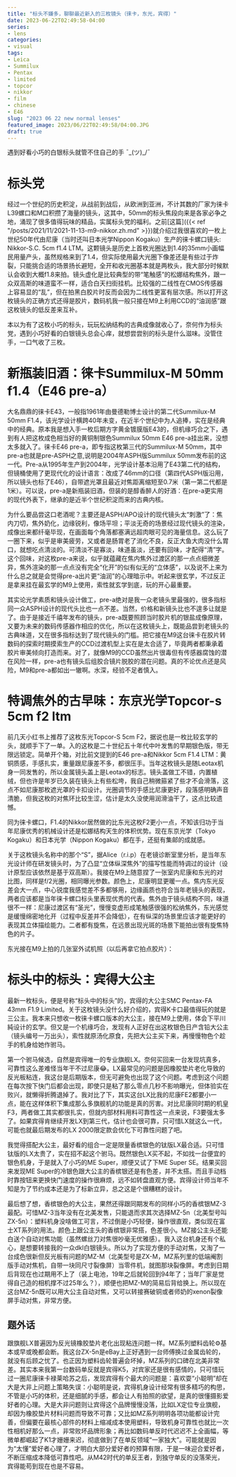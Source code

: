 ```yaml
---
title: "标头不嫌多，聊聊最近新入的三枚镜头（徕卡，东光，宾得）"
date: 2023-06-22T02:49:58-04:00
series:
- lens
categories:
- visual
tags:
- Leica
- Summilux
- Pentax
- limited
- topcor
- nikkor
- film
- chinese
- E46
slug: "2023 06 22 new normal lenses"
featured_image: 2023/06/22T02:49:58/04:00.JPG
draft: true
---
```


遇到好看小巧的白银标头就管不住自己的手 ¯\_(ツ)_/¯
<!--more-->

# 标头党

经过一个世纪的历史积淀，从战前到战后，从欧洲到亚洲，不计其数的厂家为徕卡L39螺口和M口积攒了海量的镜头，这其中，50mm的标头焦段向来是各家必争之地，涌现了很多值得玩味的精品，实属标头党的福利。之前[这篇]({{< ref "/posts/2021/11/2021-11-13-m9-nikkor.zh.md" >}})就介绍过我很喜欢的一枚上世纪50年代由尼康（当时还叫日本光学Nippon Kogaku）生产的徕卡螺口镜头: Nikkor-S.C. 5cm f1.4 LTM。这颗镜头是历史上首枚光圈达到1.4的35mm小画幅民用量产头，虽然规格来到了1.4，但实际使用最大光圈下像差还是有些过于炸裂，只能挑合适的场景扬长避短，全开和收光圈基本就是两枚头，我大部分时候默认会收到大概f1.8来拍。镜头虚化是比较典型的带“笔触感”的松娜结构焦外，跟一众双高斯的味道蛮不一样，适合白天扫街挂机。比较强的二线性在CMOS传感器上容易显的“乱”，但在拍黑白胶片时反而会因为二线性更富有层次感。所以打开这枚镜头的正确方式还得是胶片，数码机我一般只接在M9上利用CCD的“油润感”跟这枚镜头的低反差来互补。

本以为有了这枚小巧的标头，玩玩松纳结构的古典成像就收心了，奈何作为标头党，遇到小巧好看的白银镜头总会心痒，就想尝尝别的标头是什么滋味。没管住手，一口气收了三枚。

# 新瓶装旧酒：徕卡Summilux-M 50mm f1.4（E46 pre-a）

大名鼎鼎的徕卡E43，一般指1961年由曼德勒博士设计的第二代Summilux-M 50mm F1.4，该光学设计横跨40年未变，在近半个世纪中为人追捧，实在是经典中的经典。原本我是想入手一枚后期方字黄金镀膜版E43的，但机缘巧合之下，遇到有人把这枚成色相当好的黄铜制银色Summilux 50mm E46 pre-a挂出来，没想太多就入了。徕卡E46 pre-a，即专指这枚第三代的Summilux-M 50mm，其中pre-a也就是pre-ASPH之意,说明是2004年ASPH版Summilux 50mm发布前的这一代。Pre-a从1995年生产到2004年，光学设计基本沿用了E43第二代的结构，但镜桶使用了更现代化的设计语言：改成了46mm的口径（第四代ASPH版沿用，所以镜头也标了E46），自带遮光罩且最近对焦距离缩短至0.7米（第一第二代都是1米）。可以说，pre-a是新瓶装旧酒，但装的是醇香醉人的好酒：在pre-a更实用的现代外表下，继承的是近半个世纪积淀而来的古典内核。

为什么要品尝这口老酒呢？主要还是ASPH/APO设计的现代镜头太“刺激”了：焦内刀切，焦外奶化，边缘锐利，像场平坦；平淡无奇的场景经过现代镜头的渲染，成像出来都纤毫毕现，在画面每个角落都塞满远超肉眼可见的海量信息。这么玩了一圈下来，似乎是审美疲劳，又或者是肠胃老了消化不良，反正大鱼大肉没什么胃口，就想吃点清淡的。可清淡不是寡淡，味道虽淡，还要有回味，才配得“清”字。这个回味，对这枚pre-a来说，似乎就蕴藏在焦内焦外过渡区的那一点点细微差异，焦外渲染的那一点点没有完全“化开”的似有似无的“立体感”，以及说不上来为什么总之就是会觉得pre-a出片更“油润”的心理暗示中。听起来很玄学，不过反正是拿来挂在最玄学的M9上使用，索性就玄学到底，玩的开心最重要。

其实论光学素质和镜头设计做工，pre-a绝对是我一众老镜头里最强的，很多指标同一众ASPH设计的现代头比也一点不差。当然，价格和新镜头比也不遑多让就是了。由于是接近千禧年发布的镜头，pre-a既要照顾当时胶片机的银盐成像原理，又要为未来的数码传感器作相应的优化，所以在这枚镜头上，既能品尝到老镜头的古典味道，又在很多指标达到了现代镜头的门槛。把它接在M9这台徕卡在胶片转数码的探索时期摸索生产的CCD过渡机型上实在是太合适了，毕竟两者都秉承着胶片审美倾向打造而来。对了，就像M9的CCD虽然出片很毒但有传感器腐蚀的潜在风险一样，pre-a也有镜头后组胶合镜片脱胶的潜在问题。真的不论优点还是风险，M9和pre-a都如出一辙啊。水深，经验不足者慎入。

# 特调焦外的古早味：东京光学Topcor-s 5cm f2 ltm

前几天小红书上推荐了这枚东光Topcor-S 5cm F2，据说也是一枚比较玄学的头，就顺手下了一单。入的这枚是二十世纪五十年代中叶发售的早期银色版，带无限远锁定。简单开个箱，对比前文提到的E46 pre-a和Nikkor 5cm F1.4 LTM：黄铜质感，手感扎实，重量跟尼康差不多，都很压手。当年这枚镜头是随Leotax机身一同发售的，所以金属镜头盖上是Leotax的标志。镜头盖做工不错，内置植绒，但也许是年岁已久装在镜头上有些松垮，我自己稍微箍紧了些才不会滑落，这点不如尼康那枚遮光罩的卡扣设计。光圈调节的手感比尼康更好，段落感明确声音清脆，但我这枚的对焦环比较生涩，估计是太久没使用润滑油干了，这点比较遗憾。

同为徕卡螺口，F1.4的Nikkor居然做的比东光这枚F2更小一点，不知该归功于当年尼康优秀的机械设计还是松娜结构天生的体积优势。现在东京光学（Tokyo Kogaku）和日本光学（Nippon Kogaku）都在手，还挺有集邮的成就感。

关于这枚镜头名称中的那个“S”，据Alice（r.i.p）在老镜诊断室里分析，是当年东光设计师在研发镜头时，为了凸显“立体纵深焦外”的描写性能而特调过的设计（设计原型应该依然是基于双高斯）。我接在M9上随意捏了一张室内尼康和东光的对比图，同样是f/2光圈，相同曝光参数。颜色上，尼康明显更暖一点。焦内东光反差会大一点，中心锐度我感觉差不多都够用，边缘画质也符合当年老镜头的表现，两者应该都是当年徕卡螺口标头里表现优秀的代表。焦外由于镜头结构不同，味道很不一样：尼康过渡区有“圣光”，慢慢变虚形成笔触感很强的松纳焦外，东光感觉是缓慢绵密地化开（过程中反差并不会降低），在有纵深的场景里应该才能更好的表现其立体描绘能力。二者都有旋焦，在远景出现光斑的场景下能拍出很有旋焦特色的片子。

东光接在M9上拍的几张室外试机照（以后再拿它拍点胶片）：

# 标头中的标头：宾得大公主

最新一枚标头，便是号称“标头中的标头”的，宾得的大公主SMC Pentax-FA 43mm F1.9 Limited。关于这枚镜头没什么好介绍的，宾得K卡口最值得玩的就是三公主。我本来只想收一枚徕卡螺口版本的大公主，接在M9上使用，体会下平川純设计的玄学。但又是一个机缘巧合，发现有人正好在出这枚银色日产含铅大公主（镜头编号一万出头），索性就原汤化原食，先把大公主买下来，再慢慢物色个趁手的机身给她作驸马。

第一个驸马候选，自然是宾得唯一的专业旗舰LX。奈何买回来一台发现坑真多，可靠性这么差难怪当年干不过尼康😂。LX最常见的问题是因橡胶垫片老化导致的反光板粘连，我这台是后期版本，但无可避免也出现了这个问题。考虑到这个问题在每次按下快门后都会出现，即使只是粘了那么零点几秒不影响曝光，但体验实在败兴，就懒得折腾退掉了。我对比了下，其实这台LX比我的尼康FE2都要小一点，能在这样体积下集成那么多旗舰机的功能是真的厉害。对比尼康同时期的机皇F3，两者做工其实都很扎实，但就内部材料用料可靠性这一点来说，F3要强太多了。如果宾得肯继续开发LX到第三代，估计也会很可靠，只可惜LX就这么一代，可能也就最后期发布的LX 2000限定款会优化下可靠性问题了吧。

我觉得搭配大公主，最好看的组合一定是限量香槟银色的钛版LX最合适。只可惜钛版的LX太贵了，实在招不起这个驸马。既然银色LX买不起，不如找一台便宜的银色机身，于是就入了小巧的ME Super，顺便又试了下ME Super SE。结果买回来发现ME Super的冷银色跟大公主的香槟银还是有色差，并不太搭。而且手动档时靠按钮来更换快门速度的操作很麻烦，远不如转盘直观方便。宾得设计师当年不知是为了节约成本还是为了标新立异，总之这是个很糟糕的设计。

最后想了想，香槟银色的大公主，果然还得跟同期发布的同样小巧的香槟银MZ-3最配。可惜MZ-3当年没有在北美发售，只能退而求其次选择MZ-5n（北美型号叫ZX-5n）：塑料机身没啥做工可言，不过倒是小巧轻便，操作很直观，类似现在富士XT系列的用法。颜色上跟公主头的香槟银非常搭，色差很小。MZ接公主头还能白送个自动对焦功能（虽然螺丝刀对焦很吵毫无优雅感）。我入这台机身还有个私心，是想要转接我的一众dkl白银镜头。所以为了实现方便的手动对焦，又淘了一台成色很新但反光板有问题的MZ-M（北美型号是ZX-M，MZ系列里的低端阉割版手动对焦机，自带一块同尺寸裂像屏）当零件机，就图那块裂像屏。考虑到日期后背现在也过期用不上了（装上电池，19年之后就轮回到94年了；当年厂家是觉得自己造的相机撑不过25年么？），顺便也把MZ-M的简易后背给换上。所以现在这台MZ-5n既可以用大公主自动对焦，又可以转接赛破铜或者师奶的xenon裂像屏手动对焦，非常方便。

## 题外话

跟旗舰LX普遍因为反光镜橡胶垫片老化出现粘连问题一样。MZ系列塑料齿轮⚙️基本或早或晚都会断。我这台ZX-5n是eBay上正好遇到一台师傅换过金属齿轮的，就没有后顾之忧了。也正因为塑料齿轮普遍会坏掉，MZ系列的口碑在北美非常差。其实本来我第一台数码单反就是宾得K5，对宾家还是很有感情的，只可惜玩过一圈尼康徕卡禄莱哈苏之后，发现宾得有个最大的问题是：喜欢耍“小聪明”却在大是大非上问题上策略失误：小聪明是说，宾得机身设计经常有很多精巧的构思，不管是小巧的体积，还是细腻的手感，都会让人有拍照的欲望，是真的很懂摄影爱好者的心理。大是大非问题则让宾得这个品牌慢慢没落，比如LX定位专业旗舰，却因为橡胶垫片材料问题而导致不可靠；又比如MZ系列明明各项功能都设计完善，但偏要在最核心部件的材料上缩减成本使用塑料，导致机身可靠性也就比一次性相机好那么一点，非常败坏品牌形象；再比如数码单反时代迟迟不上全画幅，等微单都崛起了K1才姗姗来迟，彻底做到了在单反领域“一家独大”。可能就是因为“太懂”爱好者心理了，才明白大部分爱好者的预算有限，于是一味迎合爱好者，不断压缩成本降低可靠性吧。从M42时代的单反王者，到独守单反的没落荣光，宾得能苟到现在也是不容易。